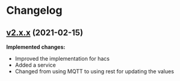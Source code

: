 # Changelog

## [v2.x.x](https://github.com/hombrelab/home-assistant-smartmeter-reader) (2021-02-15)

**Implemented changes:**

- Improved the implementation for hacs
- Added a service
- Changed from using MQTT to using rest for updating the values
